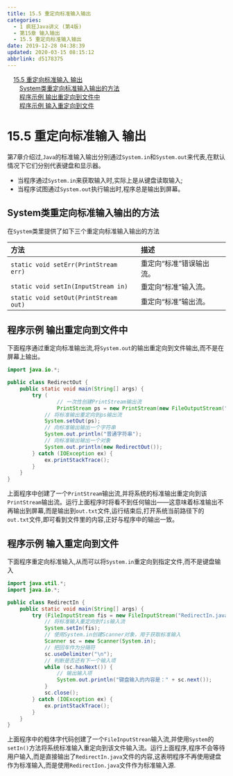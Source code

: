 ```yaml
---
title: 15.5 重定向标准输入输出
categories: 
  - 1 疯狂Java讲义 (第4版)
  - 第15章 输入输出
  - 15.5 重定向标准输入输出
date: 2019-12-28 04:38:39
updated: 2020-03-15 08:15:12
abbrlink: d5178375
---
```

<div id='my_toc'><a href="/JavaReadingNotes/d5178375/#15-5-重定向标准输入-输出" class="header_1">15.5 重定向标准输入 输出</a>&nbsp;<br><a href="/JavaReadingNotes/d5178375/#System类重定向标准输入输出的方法" class="header_2">System类重定向标准输入输出的方法</a>&nbsp;<br><a href="/JavaReadingNotes/d5178375/#程序示例-输出重定向到文件中" class="header_2">程序示例 输出重定向到文件中</a>&nbsp;<br><a href="/JavaReadingNotes/d5178375/#程序示例-输入重定向到文件" class="header_2">程序示例 输入重定向到文件</a>&nbsp;<br></div>
<style>.header_1{margin-left: 1em;}.header_2{margin-left: 2em;}.header_3{margin-left: 3em;}.header_4{margin-left: 4em;}.header_5{margin-left: 5em;}.header_6{margin-left: 6em;}</style>
<!--more-->
<script>if (navigator.platform.search('arm')==-1){document.getElementById('my_toc').style.display = 'none';}var e,p = document.getElementsByTagName('p');while (p.length>0) {e = p[0];e.parentElement.removeChild(e);}</script>

<!--end-->
# 15.5 重定向标准输入 输出
第7章介绍过,`Java`的标准输入输出分别通过`System.in`和`System.out`来代表,在默认情况下它们分别代表键盘和显示器。
- 当程序通过`System.in`来获取输入时,实际上是从键盘读取输入;
- 当程序试图通过`System.out`执行输出时,程序总是输出到屏幕。

## System类重定向标准输入输出的方法
在`System`类里提供了如下三个重定向标准输入输出的方法

|方法|描述|
|:--|:--|
|`static void setErr(PrintStream err)`|重定向“标准”错误输出流。|
|`static void setIn(InputStream in)`|重定向“标准”输入流。|
|`static void setOut(PrintStream out)`|重定向“标准”输出流。|

## 程序示例 输出重定向到文件中
下面程序通过重定向标准输出流,将`System.out`的输出重定向到文件输出,而不是在屏幕上输出。
```java
import java.io.*;

public class RedirectOut {
    public static void main(String[] args) {
        try (
                // 一次性创建PrintStream输出流
                PrintStream ps = new PrintStream(new FileOutputStream("out.txt"))) {
            // 将标准输出重定向到ps输出流
            System.setOut(ps);
            // 向标准输出输出一个字符串
            System.out.println("普通字符串");
            // 向标准输出输出一个对象
            System.out.println(new RedirectOut());
        } catch (IOException ex) {
            ex.printStackTrace();
        }
    }
}
```
上面程序中创建了一个`PrintStream`输出流,并将系统的标准输出重定向到该`PrintStream`输出流。运行上面程序时将看不到任何输出——这意味着标准输出不再输出到屏幕,而是输出到`out.txt`文件,运行结束后,打开系统当前路径下的`out.txt`文件,即可看到文件里的内容,正好与程序中的输出一致。
## 程序示例 输入重定向到文件
下面程序重定向标准输入,从而可以将`System.in`重定向到指定文件,而不是键盘输入
```java
import java.util.*;
import java.io.*;

public class RedirectIn {
    public static void main(String[] args) {
        try (FileInputStream fis = new FileInputStream("RedirectIn.java")) {
            // 将标准输入重定向到fis输入流
            System.setIn(fis);
            // 使用System.in创建Scanner对象，用于获取标准输入
            Scanner sc = new Scanner(System.in);
            // 把回车作为分隔符
            sc.useDelimiter("\n");
            // 判断是否还有下一个输入项
            while (sc.hasNext()) {
                // 输出输入项
                System.out.println("键盘输入的内容是：" + sc.next());
            }
            sc.close();
        } catch (IOException ex) {
            ex.printStackTrace();
        }
    }
}
```
上面程序中的粗体字代码创建了一个`FileInputStrean`输入流,并使用`System`的`setIn()`方法将系统标准输入重定向到该文件输入流。运行上面程序,程序不会等待用户输入,而是直接输出了`RedirectIn.java`文件的内容,这表明程序不再使用键盘作为标准输入,而是使用`RedirectIon.java`文件作为标准输入源.
